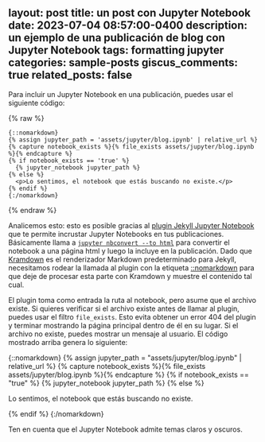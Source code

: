 layout: post
title: un post con Jupyter Notebook
date: 2023-07-04 08:57:00-0400
description: un ejemplo de una publicación de blog con Jupyter Notebook
tags: formatting jupyter
categories: sample-posts
giscus_comments: true
related_posts: false
---

Para incluir un Jupyter Notebook en una publicación, puedes usar el siguiente código:

{% raw %}

```liquid
{::nomarkdown}
{% assign jupyter_path = 'assets/jupyter/blog.ipynb' | relative_url %}
{% capture notebook_exists %}{% file_exists assets/jupyter/blog.ipynb %}{% endcapture %}
{% if notebook_exists == 'true' %}
  {% jupyter_notebook jupyter_path %}
{% else %}
  <p>Lo sentimos, el notebook que estás buscando no existe.</p>
{% endif %}
{:/nomarkdown}
```

{% endraw %}

Analicemos esto: esto es posible gracias al [plugin Jekyll Jupyter Notebook](https://github.com/red-data-tools/jekyll-jupyter-notebook) que te permite incrustar Jupyter Notebooks en tus publicaciones. Básicamente llama a [`jupyter nbconvert --to html`](https://nbconvert.readthedocs.io/en/latest/usage.html#convert-html) para convertir el notebook a una página html y luego la incluye en la publicación. Dado que [Kramdown](https://jekyllrb.com/docs/configuration/markdown/) es el renderizador Markdown predeterminado para Jekyll, necesitamos rodear la llamada al plugin con la etiqueta [::nomarkdown](https://kramdown.gettalong.org/syntax.html#extensions) para que deje de procesar esta parte con Kramdown y muestre el contenido tal cual.

El plugin toma como entrada la ruta al notebook, pero asume que el archivo existe. Si quieres verificar si el archivo existe antes de llamar al plugin, puedes usar el filtro `file_exists`. Esto evita obtener un error 404 del plugin y terminar mostrando la página principal dentro de él en su lugar. Si el archivo no existe, puedes mostrar un mensaje al usuario. El código mostrado arriba genera lo siguiente:

{::nomarkdown}
{% assign jupyter_path = "assets/jupyter/blog.ipynb" | relative_url %}
{% capture notebook_exists %}{% file_exists assets/jupyter/blog.ipynb %}{% endcapture %}
{% if notebook_exists == "true" %}
{% jupyter_notebook jupyter_path %}
{% else %}

<p>Lo sentimos, el notebook que estás buscando no existe.</p>
{% endif %}
{:/nomarkdown}

Ten en cuenta que el Jupyter Notebook admite temas claros y oscuros.
